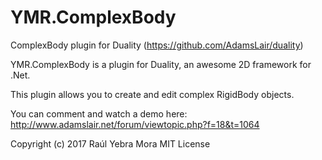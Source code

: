 # YMR.ComplexBody
ComplexBody plugin for Duality (https://github.com/AdamsLair/duality)

YMR.ComplexBody is a plugin for Duality, an awesome 2D framework for .Net.

This plugin allows you to create and edit complex RigidBody objects.

You can comment and watch a demo here: http://www.adamslair.net/forum/viewtopic.php?f=18&t=1064

Copyright (c) 2017 Raúl Yebra Mora
MIT License
